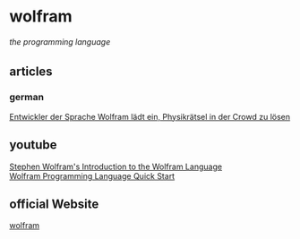 # wolfram

###### the programming language

## articles
### german
[Entwickler der Sprache Wolfram lädt ein, Physikrätsel in der Crowd zu lösen](https://heise.de/-4702893)  

## youtube
[Stephen Wolfram's Introduction to the Wolfram Language](https://youtu.be/_P9HqHVPeik)  
[Wolfram Programming Language Quick Start](https://youtu.be/EMgPL0roVHI)

## official Website
[wolfram](https://www.wolfram.com/?source=nav)
